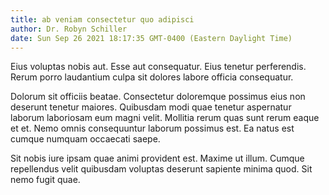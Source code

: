 ```yaml
---
title: ab veniam consectetur quo adipisci
author: Dr. Robyn Schiller
date: Sun Sep 26 2021 18:17:35 GMT-0400 (Eastern Daylight Time)
---
```

Eius voluptas nobis aut. Esse aut consequatur. Eius tenetur perferendis. Rerum porro laudantium culpa sit dolores labore officia consequatur.

 Dolorum sit officiis beatae. Consectetur doloremque possimus eius non deserunt tenetur maiores. Quibusdam modi quae tenetur aspernatur laborum laboriosam eum magni velit. Mollitia rerum quas sunt rerum eaque et et. Nemo omnis consequuntur laborum possimus est. Ea natus est cumque numquam occaecati saepe.

 Sit nobis iure ipsam quae animi provident est. Maxime ut illum. Cumque repellendus velit quibusdam voluptas deserunt sapiente minima quod. Sit nemo fugit quae.